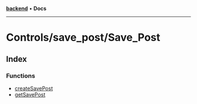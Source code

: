 [**backend**](../../../README.md) • **Docs**

***

# Controls/save\_post/Save\_Post

## Index

### Functions

- [createSavePost](functions/createSavePost.md)
- [getSavePost](functions/getSavePost.md)
